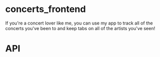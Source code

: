 # concerts_frontend
If you're a concert lover like me, you can use my app to track all of the concerts you've been to and keep tabs on all of the artists you've seen!

# API
<!-- https://github.com/jasonemarkson/concerts_backend -->
